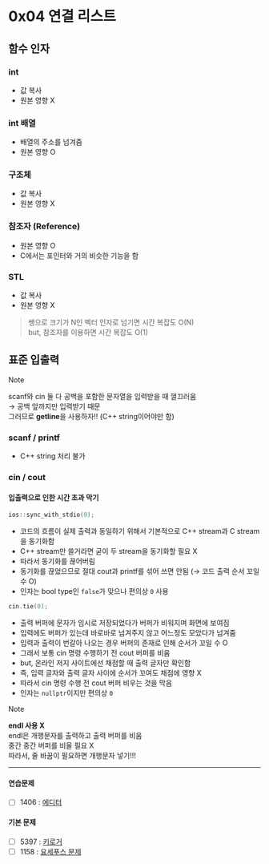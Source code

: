 # 0x04 연결 리스트

## 함수 인자

### int

- 값 복사
- 원본 영향 X

### int 배열

- 배열의 주소를 넘겨줌
- 원본 영향 O

### 구조체

- 값 복사
- 원본 영향 X

### 참조자 (Reference)

- 원본 영향 O
- C에서는 포인터와 거의 비슷한 기능을 함

### STL

- 값 복사
- 원본 영향 X

> 쌩으로 크기가 N인 벡터 인자로 넘기면 시간 복잡도 O(N)  
> but, 참조자를 이용하면 시간 복잡도 O(1)

## 표준 입출력

> [!NOTE]
> scanf와 cin 둘 다 공백을 포함한 문자열을 입력받을 때 껄끄러움  
> → 공백 앞까지만 입력받기 때문  
> 그러므로 **getline**을 사용하자!! (C++ string이어야만 함)

### scanf / printf

- C++ string 처리 불가

### cin / cout

#### 입출력으로 인한 시간 초과 막기

```cpp
ios::sync_with_stdio(0);
```

- 코드의 흐름이 실제 출력과 동일하기 위해서 기본적으로 C++ stream과 C stream을 동기화함
- C++ stream만 쓸거라면 굳이 두 stream을 동기화할 필요 X
- 따라서 동기화를 끊어버림
- 동기화를 끊었으므로 절대 cout과 printf를 섞어 쓰면 안됨 (→ 코드 출력 순서 꼬일 수 O)
- 인자는 bool type인 `false`가 맞으나 편의상 `0` 사용

```cpp
cin.tie(0);
```

- 출력 버퍼에 문자가 임시로 저장되었다가 버퍼가 비워지며 화면에 보여짐
- 입력에도 버퍼가 있는데 바로바로 넘겨주지 않고 어느정도 모았다가 넘겨줌
- 입력과 출력이 번갈아 나오는 경우 버퍼의 존재로 인해 순서가 꼬일 수 O
- 그래서 보통 cin 명령 수행하기 전 cout 버퍼를 비움
- but, 온라인 저지 사이트에선 채점할 때 출력 글자만 확인함
- 즉, 입력 글자와 출력 글자 사이에 순서가 꼬여도 채점에 영향 X
- 따라서 cin 명령 수행 전 cout 버퍼 비우는 것을 막음
- 인자는 `nullptr`이지만 편의상 `0`

> [!NOTE]  
> **endl 사용 X**  
> endl은 개행문자를 출력하고 출력 버퍼를 비움  
> 중간 중간 버퍼를 비울 필요 X  
> 따라서, 줄 바꿈이 필요하면 개행문자 넣기!!!

---

#### 연습문제

- [ ] 1406 : [에디터](https://www.acmicpc.net/problem/1406)

#### 기본 문제

- [ ] 5397 : [키로거](https://www.acmicpc.net/problem/5397)
- [ ] 1158 : [요세푸스 문제](https://www.acmicpc.net/problem/1158)
